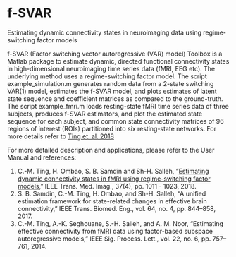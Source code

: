 # f-SVAR

Estimating dynamic connectivity states in neuroimaging data using regime-switching factor models

f-SVAR (Factor switching vector autoregressive (VAR) model) Toolbox is a Matlab package to estimate dynamic, directed functional connectivity states in high-dimensional neuroimaging time series data (fMRI, EEG etc). The underlying method uses a regime-switching factor model. The script example_simulation.m generates random data from a 2-state switching VAR(1) model, estimates the f-SVAR model, and plots estimates of latent state sequence and coefficient matrices as compared to the ground-truth. The script example_fmri.m loads resting-state fMRI time series data of three subjects, produces f-SVAR estimators, and plot the estimated state sequence for each subject, and common state connectivity matrices of 96 regions of interest (ROIs) partitioned into six resting-state networks. For more details refer to [Ting et. al. 2018](https://ieeexplore.ieee.org/document/8166781)

For more detailed description and applications, please refer to the User Manual and references:

1.	C.-M. Ting, H. Ombao, S. B. Samdin and Sh-H. Salleh, “[Estimating dynamic connectivity states in fMRI using regime-switching factor models](https://ieeexplore.ieee.org/document/8166781),” IEEE Trans. Med. Imag., 37(4), pp. 1011 - 1023, 2018.
2.	S. B. Samdin, C.-M. Ting, H. Ombao, and Sh-H. Salleh, “A unified estimation framework for state-related changes in effective brain connectivity,” IEEE Trans. Biomed. Eng., vol. 64, no. 4, pp. 844–858, 2017.
3.	C.-M. Ting, A.-K. Seghouane, S.-H. Salleh, and A. M. Noor, “Estimating effective connectivity from fMRI data using factor-based subspace autoregressive models,” IEEE Sig. Process. Lett., vol. 22, no. 6, pp. 757–761, 2014.
